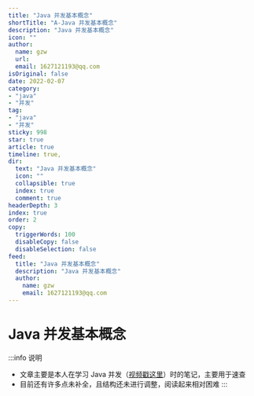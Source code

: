 ```yaml
---
title: "Java 并发基本概念"
shortTitle: "A-Java 并发基本概念"
description: "Java 并发基本概念"
icon: ""
author: 
  name: gzw
  url: 
  email: 1627121193@qq.com
isOriginal: false
date: 2022-02-07
category: 
- "java"
- "并发"
tag:
- "java"
- "并发"
sticky: 998
star: true
article: true
timeline: true,
dir:
  text: "Java 并发基本概念"
  icon: ""
  collapsible: true
  index: true
  comment: true
headerDepth: 3
index: true
order: 2
copy:
  triggerWords: 100
  disableCopy: false
  disableSelection: false
feed:
  title: "Java 并发基本概念"
  description: "Java 并发基本概念"
  author:
    name: gzw
    email: 1627121193@qq.com
---
```






# Java 并发基本概念

:::info 说明
- 文章主要是本人在学习 Java 并发（[视频戳这里](https://www.bilibili.com/video/BV16J411h7Rd?spm_id_from=333.337.search-card.all.click&vd_source=e356fec025b50061af78324a814f8da0)）时的笔记，主要用于速查
- 目前还有许多点未补全，且结构还未进行调整，阅读起来相对困难
:::